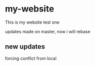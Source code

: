 # my-website

This is my website test one

updates made on master, now i will rebase

## new updates

forcing conflict from local
